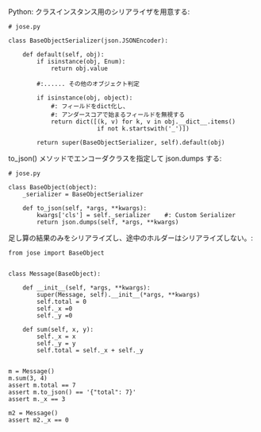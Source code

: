 Python: クラスインスタンス用のシリアライザを用意する:

    # jose.py

    class BaseObjectSerializer(json.JSONEncoder):
    
        def default(self, obj):
            if isinstance(obj, Enum):
                return obj.value

            #:...... その他のオブジェクト判定

            if isinstance(obj, object):
                #: フィールドをdict化し、
                #: アンダースコアで始まるフィールドを無視する
                return dict([(k, v) for k, v in obj.__dict__.items()
                             if not k.startswith('_')])
    
            return super(BaseObjectSerializer, self).default(obj)

    
to_json() メソッドでエンコーダクラスを指定して json.dumps する:
    
    # jose.py 

    class BaseObject(object):
        _serializer = BaseObjectSerializer    
    
        def to_json(self, *args, **kwargs):
            kwargs['cls'] = self._serializer    #: Custom Serializer
            return json.dumps(self, *args, **kwargs)
    

足し算の結果のみをシリアライズし、途中のホルダーはシリアライズしない。:
    
    from jose import BaseObject
    
    
    class Message(BaseObject):
    
        def __init__(self, *args, **kwargs):
            super(Message, self).__init__(*args, **kwargs)
            self.total = 0 
            self._x =0
            self._y =0
    
        def sum(self, x, y): 
            self._x = x 
            self._y = y 
            self.total = self._x + self._y
    
    
    m = Message()
    m.sum(3, 4)
    assert m.total == 7
    assert m.to_json() == '{"total": 7}'
    assert m._x == 3
    
    m2 = Message()
    assert m2._x == 0

